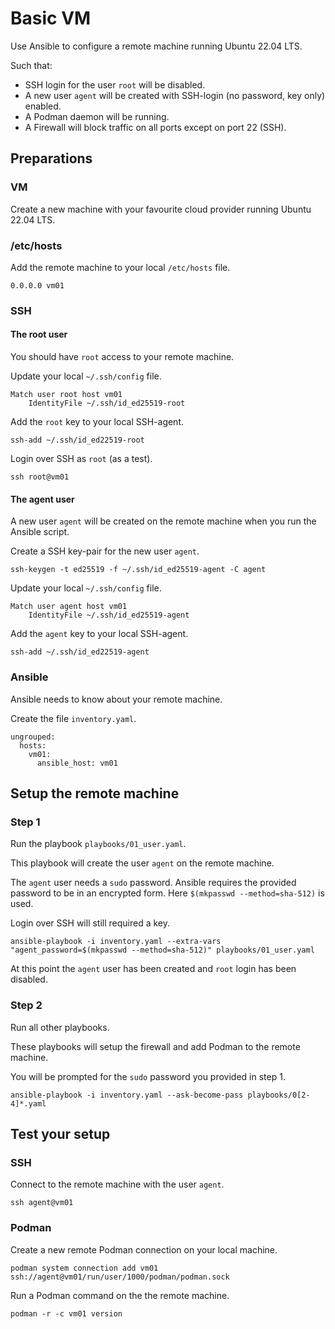 # Basic VM

Use Ansible to configure a remote machine running Ubuntu 22.04 LTS.

Such that:

- SSH login for the user `root` will be disabled.
- A new user `agent` will be created with SSH-login (no password, key only) enabled.
- A Podman daemon will be running.
- A Firewall will block traffic on all ports except on port 22 (SSH).

## Preparations

### VM

Create a new machine with your favourite cloud provider running Ubuntu 22.04 LTS.

### /etc/hosts

Add the remote machine to your local `/etc/hosts` file.

```
0.0.0.0 vm01
```

### SSH

#### The root user

You should have `root` access to your remote machine.

Update your local `~/.ssh/config` file.

```
Match user root host vm01
    IdentityFile ~/.ssh/id_ed25519-root
```

Add the `root` key to your local SSH-agent.

```
ssh-add ~/.ssh/id_ed22519-root
```

Login over SSH as `root` (as a test).

```
ssh root@vm01
```

#### The agent user

A new user `agent` will be created on the remote machine when you run the Ansible script.

Create a SSH key-pair for the new user `agent`.

```
ssh-keygen -t ed25519 -f ~/.ssh/id_ed25519-agent -C agent
```

Update your local `~/.ssh/config` file.

```
Match user agent host vm01
    IdentityFile ~/.ssh/id_ed25519-agent
```

Add the `agent` key to your local SSH-agent.

```
ssh-add ~/.ssh/id_ed22519-agent
```

### Ansible

Ansible needs to know about your remote machine.

Create the file `inventory.yaml`.

```
ungrouped:
  hosts:
    vm01:
      ansible_host: vm01
```

## Setup the remote machine

### Step 1

Run the playbook `playbooks/01_user.yaml`. 

This playbook will create the user `agent` on the remote machine.

The `agent` user needs a `sudo` password. Ansible requires the provided password to be in an encrypted form. Here `$(mkpasswd --method=sha-512)` is used.

Login over SSH will still required a key.

```
ansible-playbook -i inventory.yaml --extra-vars "agent_password=$(mkpasswd --method=sha-512)" playbooks/01_user.yaml
```

At this point the `agent` user has been created and `root` login has been disabled.

### Step 2

Run all other playbooks. 

These playbooks will setup the firewall and add Podman to the remote machine.

You will be prompted for the `sudo` password you provided in step 1.

```
ansible-playbook -i inventory.yaml --ask-become-pass playbooks/0[2-4]*.yaml
```

## Test your setup

### SSH

Connect to the remote machine with the user `agent`.

```
ssh agent@vm01
```

### Podman

Create a new remote Podman connection on your local machine.

```
podman system connection add vm01 ssh://agent@vm01/run/user/1000/podman/podman.sock
```

Run a Podman command on the the remote machine.

```
podman -r -c vm01 version
```
